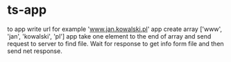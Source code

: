# ts-app

to app write url for example 'www.jan.kowalski.pl'
app create array ['www', 'jan', 'kowalski', 'pl']
app take one element to the end of array and send request to server to find file. 
Wait for response to get info form file and then send net response.
